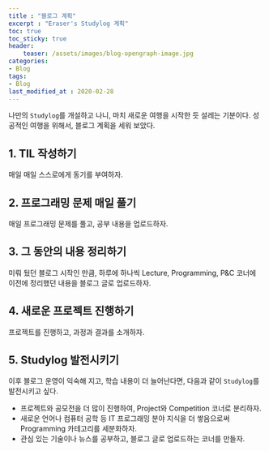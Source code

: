 ```yaml
---
title : "블로그 계획"
excerpt : "Eraser's Studylog 계획"
toc: true
toc_sticky: true
header:
	teaser: /assets/images/blog-opengraph-image.jpg
categories:
- Blog
tags:
- Blog
last_modified_at : 2020-02-28
---
```








나만의 `Studylog`를 개설하고 나니, 마치 새로운 여행을 시작한 듯 설레는 기분이다. 성공적인 여행을 위해서, 블로그 계획을 세워 보았다.



## 1. TIL 작성하기

매일 매일 스스로에게 동기를 부여하자.



## 2. 프로그래밍 문제 매일 풀기

매일 프로그래밍 문제를 풀고, 공부 내용을 업로드하자.



## 3. 그 동안의 내용 정리하기

미뤄 뒀던 블로그 시작인 만큼, 하루에 하나씩 Lecture, Programming, P&C 코너에 이전에 정리했던 내용을 블로그 글로 업로드하자.



## 4. 새로운 프로젝트 진행하기

프로젝트를 진행하고, 과정과 결과를 소개하자.



## 5. Studylog 발전시키기

이후 블로그 운영이 익숙해 지고, 학습 내용이 더 늘어난다면, 다음과 같이 `Studylog`를 발전시키고 싶다. 

* 프로젝트와 공모전을 더 많이 진행하여, Project와 Competition 코너로 분리하자.
* 새로운 언어나 컴퓨터 공학 등 IT 프로그래밍 분야 지식을 더 쌓음으로써 Programming 카테고리를 세분화하자.
* 관심 있는 기술이나 뉴스를 공부하고, 블로그 글로 업로드하는 코너를 만들자.